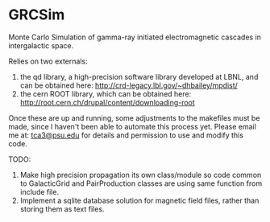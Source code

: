 GRCSim
======

Monte Carlo Simulation of gamma-ray initiated electromagnetic cascades in intergalactic space.

Relies on two externals:
1. the qd library, a high-precision software library developed at LBNL, and can be obtained here: http://crd-legacy.lbl.gov/~dhbailey/mpdist/
2. the cern ROOT library, which can be obtained here: http://root.cern.ch/drupal/content/downloading-root

Once these are up and running, some adjustments to the makefiles must be made, since I haven't been able to automate this process yet. Please email me at: tca3@psu.edu for details and permission to use and modify this code.

TODO:

1. Make high precision propagation its own class/module so code common to GalacticGrid and PairProduction classes are using same function from include file.
2. Implement a sqlite database solution for magnetic field files, rather than storing them as text files.
